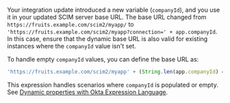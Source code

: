    Your integration update introduced a new variable (`companyId`), and you use it in your updated SCIM server base URL. The base URL changed from `https://fruits.example.com/scim2/myapp/` to `'https://fruits.example.com/scim2/myapp?connection=' + app.companyId`. In this case, ensure that the dynamic base URL is also valid for existing instances where the `companyId` value isn't set.

   To handle empty `companyId` values, you can define the base URL as:

   ```js
   'https://fruits.example.com/scim2/myapp' + (String.len(app.companyId) == 0 ? '/' : '?connection=' + app.companyId)
   ```

   This expression handles scenarios where `companyId` is populated or empty. See [Dynamic properties with Okta Expression Language](/docs/guides/submit-oin-app/scim/main/#dynamic-properties-with-okta-expression-language).
